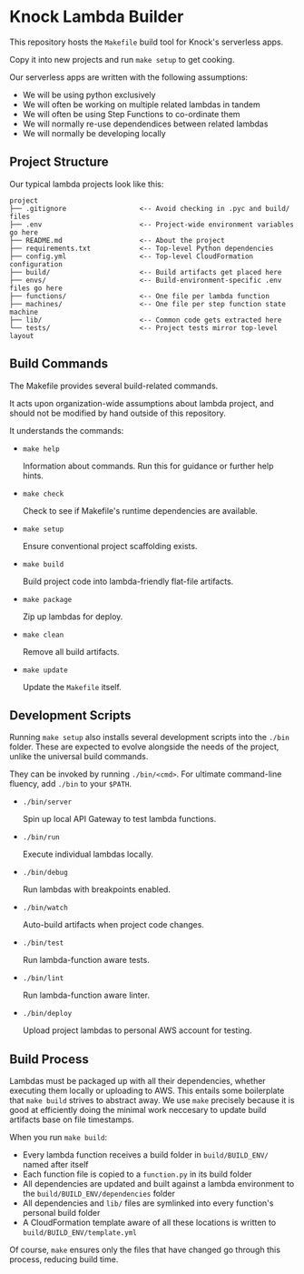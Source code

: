 Knock Lambda Builder
====================

This repository hosts the `Makefile` build tool for Knock's serverless apps.

Copy it into new projects and run `make setup` to get cooking.

Our serverless apps are written with the following assumptions:

- We will be using python exclusively
- We will often be working on multiple related lambdas in tandem
- We will often be using Step Functions to co-ordinate them
- We will normally re-use dependendices between related lambdas
- We will normally be developing locally


Project Structure
-----------------

Our typical lambda projects look like this:

```
project
├── .gitignore                  <-- Avoid checking in .pyc and build/ files
├── .env                        <-- Project-wide environment variables go here
├── README.md                   <-- About the project
├── requirements.txt            <-- Top-level Python dependencies
├── config.yml                  <-- Top-level CloudFormation configuration
├── build/                      <-- Build artifacts get placed here
├── envs/                       <-- Build-environment-specific .env files go here
├── functions/                  <-- One file per lambda function
├── machines/                   <-- One file per step function state machine
├── lib/                        <-- Common code gets extracted here
└── tests/                      <-- Project tests mirror top-level layout
```


Build Commands
--------------

The Makefile provides several build-related commands.

It acts upon organization-wide assumptions about lambda project,
and should not be modified by hand outside of this repository.

It understands the commands:

- `make help`

  Information about commands. Run this for guidance or further help hints.

- `make check`

  Check to see if Makefile's runtime dependencies are available.

- `make setup`

  Ensure conventional project scaffolding exists.

- `make build`

  Build project code into lambda-friendly flat-file artifacts.

- `make package`

  Zip up lambdas for deploy.

- `make clean`

  Remove all build artifacts.

- `make update`

  Update the `Makefile` itself.



Development Scripts
-------------------

Running `make setup` also installs several development scripts
into the `./bin` folder. These are expected to evolve alongside
the needs of the project, unlike the universal build commands.

They can be invoked by running `./bin/<cmd>`.
For ultimate command-line fluency, add `./bin` to your `$PATH`.

- `./bin/server`

  Spin up local API Gateway to test lambda functions.

- `./bin/run`

  Execute individual lambdas locally.

- `./bin/debug`

  Run lambdas with breakpoints enabled.

- `./bin/watch`

  Auto-build artifacts when project code changes.

- `./bin/test`

  Run lambda-function aware tests.

- `./bin/lint`

  Run lambda-function aware linter.

- `./bin/deploy`

  Upload project lambdas to personal AWS account for testing.


Build Process
-------------

Lambdas must be packaged up with all their dependencies, whether executing them
locally or uploading to AWS. This entails some boilerplate that `make build` strives
to abstract away. We use `make` precisely because it is good at efficiently
doing the minimal work neccesary to update build artifacts base on file timestamps.

When you run `make build`:

  - Every lambda function receives a build folder in `build/BUILD_ENV/` named after itself
  - Each function file is copied to a `function.py` in its build folder
  - All dependencies are updated and built against a lambda environment to the `build/BUILD_ENV/dependencies` folder
  - All dependencies and `lib/` files are symlinked into every function's personal build folder
  - A CloudFormation template aware of all these locations is written to `build/BUILD_ENV/template.yml`

Of course, `make` ensures only the files that have changed go through this process, reducing build time.
